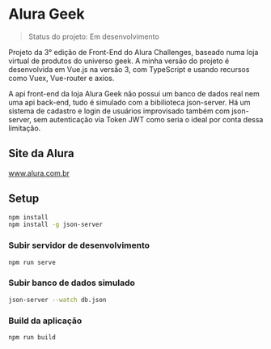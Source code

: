 # Alura Geek

> Status do projeto: Em desenvolvimento

Projeto da 3° edição de Front-End do Alura Challenges, baseado numa loja virtual de produtos do universo geek. A minha versão do projeto é desenvolvida em Vue.js na versão 3, com TypeScript e usando recursos como Vuex, Vue-router e axios.

A api front-end da loja Alura Geek não possui um banco de dados real nem uma api back-end, tudo é simulado com a bibilioteca json-server. Há um sistema de cadastro e login de usuários improvisado também com json-server, sem autenticação via Token JWT como seria o ideal por conta dessa limitação.

## Site da Alura

www.alura.com.br

## Setup

```sh
npm install
npm install -g json-server
```

### Subir servidor de desenvolvimento

```sh
npm run serve
```

### Subir banco de dados simulado

```sh
json-server --watch db.json
```

### Build da aplicação

```sh
npm run build
```
